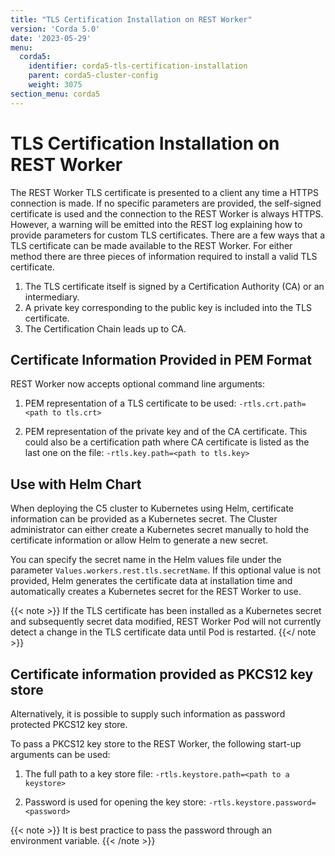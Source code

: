 ```yaml
---
title: "TLS Certification Installation on REST Worker"
version: 'Corda 5.0'
date: '2023-05-29'
menu:
  corda5:
    identifier: corda5-tls-certification-installation
    parent: corda5-cluster-config
    weight: 3075
section_menu: corda5
---
```


# TLS Certification Installation on REST Worker

The REST Worker TLS certificate is presented to a client any time a HTTPS connection is made.
If no specific parameters are provided, the self-signed certificate is used and the connection to the REST Worker is always HTTPS. However, a warning will be emitted into the REST log explaining how to provide parameters for custom TLS certificates.
There are a few ways that a TLS certificate can be made available to the REST Worker. For either method there are three pieces of information required to install a valid TLS certificate.

1. The TLS certificate itself is signed by a Certification Authority (CA) or an intermediary.
2. A private key corresponding to the public key is included into the TLS certificate.
3. The Certification Chain leads up to CA.

## Certificate Information Provided in PEM Format

REST Worker now accepts optional command line arguments: 

1. PEM representation of a TLS certificate to be used: `-rtls.crt.path=<path to tls.crt>`

2. PEM representation of the private key and of the CA certificate. This could also be a certification path where CA certificate is listed as the last one on the file: `-rtls.key.path=<path to tls.key>`

## Use with Helm Chart

When deploying the C5 cluster to Kubernetes using Helm, certificate information can be provided as a Kubernetes secret. 
The Cluster administrator can either create a Kubernetes secret manually to hold the certificate information or allow Helm to generate a new secret.

You can specify the secret name in the Helm values file under the parameter  `Values.workers.rest.tls.secretName`. If this optional value is not provided, Helm generates the certificate data at installation time and automatically creates a Kubernetes secret for the REST Worker to use.

{{< note >}}
If the TLS certificate has been installed as a Kubernetes secret and subsequently secret data modified, REST Worker Pod will not currently detect a change in the TLS certificate data until Pod is restarted.
{{</ note >}}

## Certificate information provided as PKCS12 key store

Alternatively, it is possible to supply such information as password protected PKCS12 key store.

To pass a PKCS12 key store to the REST Worker, the following start-up arguments can be used:

1. The full path to a key store file: `-rtls.keystore.path=<path to a keystore>`

2. Password is used for opening the key store: `-rtls.keystore.password=<password>`

{{< note >}}
It is best practice to pass the password through an environment variable.
{{< /note >}}